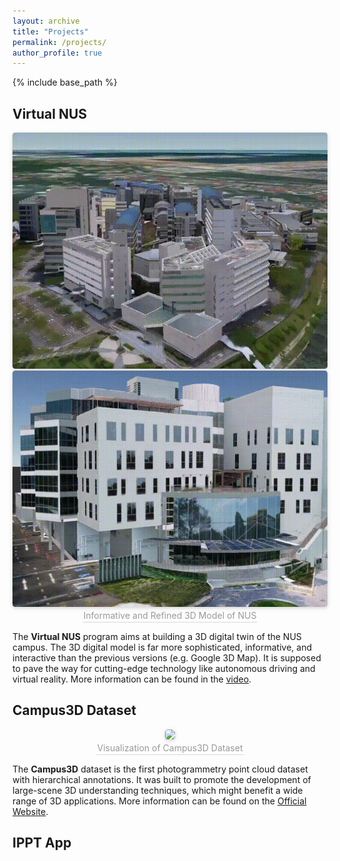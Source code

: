 ```yaml
---
layout: archive
title: "Projects"
permalink: /projects/
author_profile: true
---
```


{% include base_path %}

## Virtual NUS
<center>
    <img style="border-radius: 0.3125em;
    box-shadow: 0 2px 4px 0 rgba(34,36,38,.12),0 2px 10px 0 rgba(34,36,38,.08);" 
    src="/images/outdoor_model.gif">
    <img style="border-radius: 0.3125em;
    box-shadow: 0 2px 4px 0 rgba(34,36,38,.12),0 2px 10px 0 rgba(34,36,38,.08);" 
    src="/images/indoor_model.gif">
    <br>
    <div style="color:orange; border-bottom: 1px solid #d9d9d9;
    display: inline-block;
    color: #999;
    padding: 2px;">Informative and Refined 3D Model of NUS</div>
</center>

The **Virtual NUS** program aims at building a 3D digital twin of the NUS campus. The 3D digital model is far more sophisticated, informative, and interactive than the previous versions (e.g. Google 3D Map). It is supposed to pave the way for cutting-edge technology like autonomous driving and virtual reality. More information can be found in the [video](https://www.youtube.com/watch?v=J7V_OwjCc74).
<!-- and [news](https://www.zaobao.com.sg/znews/singapore/story20180916-891511?utm_source=ZB_iPhone&utm_medium=share) of Zaobao newsaper. -->







## Campus3D Dataset
<center>
    <img style="border-radius: 0.3125em;
    box-shadow: 0 2px 4px 0 rgba(34,36,38,.12),0 2px 10px 0 rgba(34,36,38,.08);" 
    src="/images/campus3d.gif">
    <br>
    <div style="color:orange; border-bottom: 1px solid #d9d9d9;
    display: inline-block;
    color: #999;
    padding: 2px;">Visualization of Campus3D Dataset</div>
</center>

The **Campus3D** dataset is the first photogrammetry point cloud dataset with hierarchical annotations.  It was built to promote the development of large-scene 3D understanding techniques, which might benefit a wide range of 3D applications. More information can be found on the [Official Website](https://3d.nus.app).

  
## IPPT App



